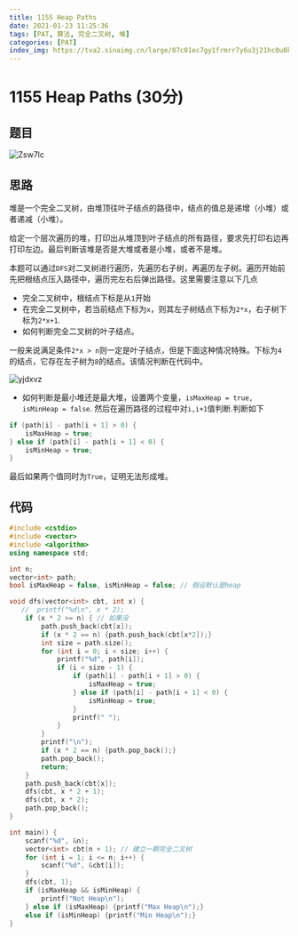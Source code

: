 ```yaml
---
title: 1155 Heap Paths
date: 2021-01-23 11:25:36
tags: [PAT, 算法, 完全二叉树, 堆]
categories: [PAT]
index_img: https://tva2.sinaimg.cn/large/87c01ec7gy1frmrr7y6u3j21hc0u0k0c.jpg
---
```


# 1155 Heap Paths (30分)

## 题目

![Zsw7lc](https://gitee.com/yoyhm/oss/raw/master/uPic/Zsw7lc.png)

## 思路

堆是一个完全二叉树，由堆顶往叶子结点的路径中，结点的值总是递增（小堆）或者递减（小堆）。

给定一个层次遍历的堆，打印出从堆顶到叶子结点的所有路径，要求先打印右边再打印左边。最后判断该堆是否是大堆或者是小堆，或者不是堆。

本题可以通过`DFS`对二叉树进行遍历，先遍历右子树，再遍历左子树。遍历开始前先把根结点压入路径中，遍历完左右后弹出路径。这里需要注意以下几点

- 完全二叉树中，根结点下标是从`1`开始
- 在完全二叉树中，若当前结点下标为`x`，则其左子树结点下标为`2*x`，右子树下标为`2*x+1`.
- 如何判断完全二叉树的叶子结点。

一般来说满足条件`2*x > n`则一定是叶子结点，但是下面这种情况特殊。下标为`4`的结点，它存在左子树为`8`的结点。该情况判断在代码中。

![yjdxvz](https://gitee.com/yoyhm/oss/raw/master/uPic/yjdxvz.png)

- 如何判断是最小堆还是最大堆，设置两个变量，`isMaxHeap = true, isMinHeap = false`. 然后在遍历路径的过程中对`i,i+1`值判断.判断如下

```C++
if (path[i] - path[i + 1] > 0) {
	isMaxHeap = true;
} else if (path[i] - path[i + 1] < 0) {
	isMinHeap = true;
}
```

最后如果两个值同时为`True`，证明无法形成堆。

## 代码

```C++
#include <cstdio>
#include <vector>
#include <algorithm>
using namespace std;

int n;
vector<int> path;
bool isMaxHeap = false, isMinHeap = false; // 假设默认是heap

void dfs(vector<int> cbt, int x) {
   //  printf("%d\n", x * 2);
    if (x * 2 >= n) { // 如果没
        path.push_back(cbt[x]);
        if (x * 2 == n) {path.push_back(cbt[x*2]);}
        int size = path.size();
        for (int i = 0; i < size; i++) {
            printf("%d", path[i]);
            if (i < size - 1) {
                if (path[i] - path[i + 1] > 0) {
                    isMaxHeap = true;
                } else if (path[i] - path[i + 1] < 0) {
                    isMinHeap = true;
                }
                printf(" ");
            }
        }
        printf("\n");
        if (x * 2 == n) {path.pop_back();}
        path.pop_back();
        return;
    }
    path.push_back(cbt[x]);
    dfs(cbt, x * 2 + 1);
    dfs(cbt, x * 2);
    path.pop_back();
}

int main() {
    scanf("%d", &n);
    vector<int> cbt(n + 1); // 建立一颗完全二叉树
    for (int i = 1; i <= n; i++) {
        scanf("%d", &cbt[i]);
    }
    dfs(cbt, 1);
    if (isMaxHeap && isMinHeap) {
        printf("Not Heap\n");
    } else if (isMaxHeap) {printf("Max Heap\n");}
    else if (isMinHeap) {printf("Min Heap\n");}
}

```
